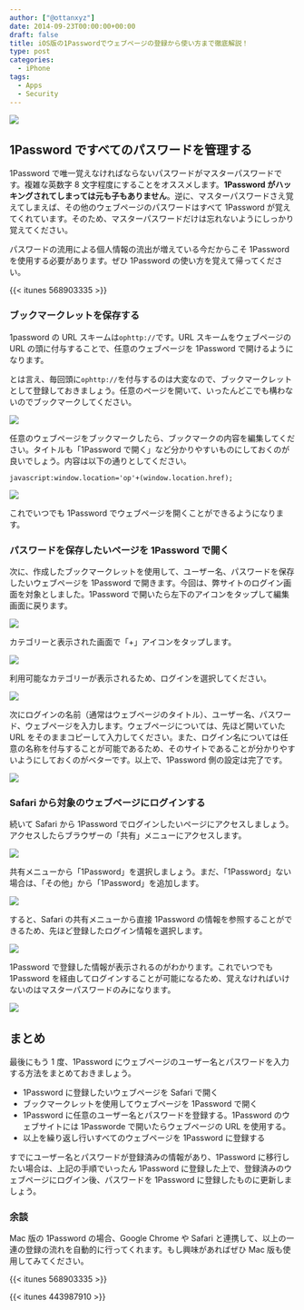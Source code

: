 ```yaml
---
author: ["@ottanxyz"]
date: 2014-09-23T00:00:00+00:00
draft: false
title: iOS版の1Passwordでウェブページの登録から使い方まで徹底解説！
type: post
categories:
  - iPhone
tags:
  - Apps
  - Security
---
```


![](140923-54214bb0413ab.jpg)

## 1Password ですべてのパスワードを管理する

1Password で唯一覚えなければならないパスワードがマスターパスワードです。複雑な英数字 8 文字程度にすることをオススメします。**1Password がハッキングされてしまっては元も子もありません**。逆に、マスターパスワードさえ覚えてしまえば、その他のウェブページのパスワードはすべて 1Password が覚えてくれています。そのため、マスターパスワードだけは忘れないようにしっかり覚えてください。

パスワードの流用による個人情報の流出が増えている今だからこそ 1Password を使用する必要があります。ぜひ 1Password の使い方を覚えて帰ってください。

{{< itunes 568903335 >}}

### ブックマークレットを保存する

1password の URL スキームは`ophttp://`です。URL スキームをウェブページの URL の頭に付与することで、任意のウェブページを 1Password で開けるようになります。

とは言え、毎回頭に`ophttp://`を付与するのは大変なので、ブックマークレットとして登録しておきましょう。任意のページを開いて、いったんどこでも構わないのでブックマークしてください。

![](140923-54215c9401bb2.png)

任意のウェブページをブックマークしたら、ブックマークの内容を編集してください。タイトルも「1Password で開く」など分かりやすいものにしておくのが良いでしょう。内容は以下の通りとしてください。

    javascript:window.location='op'+(window.location.href);

![](140923-54215c9715451.png)

これでいつでも 1Password でウェブページを開くことができるようになります。

### パスワードを保存したいページを 1Password で開く

次に、作成したブックマークレットを使用して、ユーザー名、パスワードを保存したいウェブページを 1Password で開きます。今回は、弊サイトのログイン画面を対象としました。1Password で開いたら左下のアイコンをタップして編集画面に戻ります。

![](140923-54215c9952115.png)

カテゴリーと表示された画面で「+」アイコンをタップします。

![](140923-5421506a64f6b.png)

利用可能なカテゴリーが表示されるため、ログインを選択してください。

![](140923-5421506c9b2b7.png)

次にログインの名前（通常はウェブページのタイトル）、ユーザー名、パスワード、ウェブページを入力します。ウェブページについては、先ほど開いていた URL をそのままコピーして入力してください。また、ログイン名については任意の名称を付与することが可能であるため、そのサイトであることが分かりやすいようにしておくのがベターです。以上で、1Password 側の設定は完了です。

![](140923-542162a76aa7a.png)

### Safari から対象のウェブページにログインする

続いて Safari から 1Password でログインしたいページにアクセスしましょう。アクセスしたらブラウザーの「共有」メニューにアクセスします。

![](140923-54215c9e7d0e2.png)

共有メニューから「1Password」を選択しましょう。まだ、「1Password」ない場合は、「その他」から「1Password」を追加します。

![](140923-542150756ec3d.png)

すると、Safari の共有メニューから直接 1Password の情報を参照することができるため、先ほど登録したログイン情報を選択します。

![](140923-54215078e0ca4.png)

1Password で登録した情報が表示されるのがわかります。これでいつでも 1Password を経由してログインすることが可能になるため、覚えなければいけないのはマスターパスワードのみになります。

![](140923-5421507a6d128.png)

## まとめ

最後にもう 1 度、1Password にウェブページのユーザー名とパスワードを入力する方法をまとめておきましょう。

- 1Password に登録したいウェブページを Safari で開く
- ブックマークレットを使用してウェブページを 1Password で開く
- 1Password に任意のユーザー名とパスワードを登録する。1Password のウェブサイトには 1Passworde で開いたらウェブページの URL を使用する。
- 以上を繰り返し行いすべてのウェブページを 1Password に登録する

すでにユーザー名とパスワードが登録済みの情報があり、1Password に移行したい場合は、上記の手順でいったん 1Password に登録した上で、登録済みのウェブページにログイン後、パスワードを 1Password に登録したものに更新しましょう。

### 余談

Mac 版の 1Password の場合、Google Chrome や Safari と連携して、以上の一連の登録の流れを自動的に行ってくれます。もし興味があればぜひ Mac 版も使用してみてください。

{{< itunes 568903335 >}}

{{< itunes 443987910 >}}
